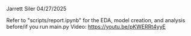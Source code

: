 Jarrett Siler 04/27/2025

Refer to "scripts/report.ipynb" for the EDA, model creation, and analysis before/if you run main.py
Video: https://youtu.be/pKWERRt4yyE
